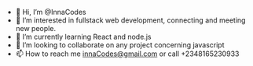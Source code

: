 - 👋 Hi, I’m @InnaCodes
- 👀 I’m interested in fullstack web development, connecting and meeting new people.
- 🌱 I’m currently learning React and node.js
- 💞️ I’m looking to collaborate on any project concerning javascript
- 📫 How to reach me innaCodes@gmail.com or call +2348165230933

<!---
InnaCodes/InnaCodes is a ✨ special ✨ repository because its `README.md` (this file) appears on your GitHub profile.
You can click the Preview link to take a look at your changes.
--->
